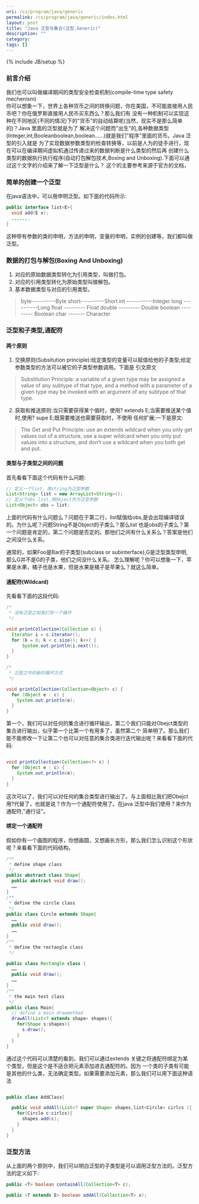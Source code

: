 ```yaml
---
uri: /cs/program/java/generic
permalink: /cs/program/java/generic/index.html
layout: post
title: "Java 泛型与集合(泛型,Generic)"
description: ""
category:
tags: []
---
```

{% include JB/setup %}

### 前言介绍

我们也可以叫做编译期间的类型安全检查机制(compile-time type safety mechenism)</br>
你可以想象一下，世界上各种货币之间的转换问题，你在美国，不可能直接用人民币吧？你在俄罗斯直接用人民币买东西么？那么我们有
没有一种机制可以实现这种在不同地区(不同的情况)下的"货币"的自动结算呢(当然，现实不是那么简单的)？Java 里面的泛型就是为了
解决这个问题而"出生"的,各种数据类型(Integer,int,Booleanboolean,boolean……)就是我们"程序"里面的货币。Java 泛型的引入就是
为了实现数据参数类型的检查转换等，以前是人为的徒手进行，现在可以在编译期间虚拟机通过传递过来的数据判断是什么类型的然后再
创建什么类型的数据执行执行程序(自动打包解包技术,Boxing and Unboxing).下面可以通过这个文字的介绍来了解一下泛型是什么？
这个的主要参考来源于官方的文档，


### 简单的创建一个泛型

在java语法中，可以用<E>申明泛型。如下面的代码所示:

```java
public interface list<E>{
  void add(E x);
  .......
}
```

这种带有参数的类的申明，方法的申明，变量的申明，实例的创建等，我们都叫做泛型。

### 数据的打包与解包(Boxing And Unboxing)

1. 对应的原始数据类型转化为引用类型，叫做打包。
2. 对应的引用类型转化为原始类型叫做解包。
3. 基本数据类型与对应的引用类型。

>
> byte----------Byte
> short----------Short
> int -----------Integer
> long ----------Long
> float --------- Float
> double --------- Double
> boolean --------- Boolean
> char ------- Character
>


### 泛型和子类型,通配符

#### 两个原则

1. 交换原则(Subsitution principle):给定类型的变量可以赋值给他的子类型;给定参数类型的方法可以被它的子类型参数调用。下面是
引文原文

>
>Substitution Principle: a variable of a given type may be assigned a value of any subtype
of that type, and a method with a parameter of a given type may be invoked with an
argument of any subtype of that type.
>
>

2. 获取和推送原则:当只需要获得某个值时，使用? extends E;当需要推送某个值时,使用? supe E;既需要推送也需要获取时，不使用
任何扩展;一下是原文:

>
>The Get and Put Principle: use an extends wildcard when you only get values out of a
structure, use a super wildcard when you only put values into a structure, and don’t use
a wildcard when you both get and put.
>
>

#### 类型与子类型之间的问题

首先看看下面这个代码有什么问题:

```java
// 定义一个list，用string为泛型参数
List<String> list = new ArrayList<String>();
// 定义个obs list,用Object作为泛型参数
List<Object> obs = list;
```

上面的代码有什么问题么？问题在于第二行，list赋值给obs,是会出现编译错误的。为什么呢？问题String不是Object的子类么？那么list
也是obs的子类么？第一个问题是肯定的，第二个问题是否定的。那他们之间有什么关系么？答案是他们之间没什么关系。
</br>

通常的，如果Foo是Bar的子类型(subclass or subinterface),G是泛型类型申明,那么G<Foo>并不是G<Bar>的子类，他们之间没什么关系。
怎么理解呢？你可以想象一下，苹果是水果，橘子也是水果，但是水果是橘子是苹果么？就这么简单。

#### 通配符(Wildcard)

先看看下面的这段代码:

```java
/*
 * 没有泛型之前我们写一个循环
 */

void printCollection(Collection c) {
  Iterator i = c.iterator();
  for (k = 0; k < c.size(); k++) {
      System.out.println(i.next());
  }
}

/*
 * 泛型之中的新的循环方式
 */

void printCollection(Collection<Object> c) {
  for (Object e : c) {
    System.out.println(e);
  }
}

```

第一个，我们可以对任何的集合进行循环输出，第二个我们只能对Obejct类型的集合进行输出，似乎第一个比第一个有用多了，虽然第二个
简单明了。那么我们能不能修改一下让第二个也可以对任意的集合类进行迭代输出呢？来看看下面的代码:

```java

void printCollection(Collection<?> c) {
  for (Object e : c) {
    System.out.println(e);
  }
}
```
这次可以了，我们可以对任何的集合类型进行输出了。与上面相比我们把Obejct用?代替了，也就是说？作为一个通配符使用了。在java
泛型中我们使用？来作为通配符,"通行证"。

#### 绑定一个通配符

假如你有一个画图的程序，你想画圆，又想画长方形，那么我们怎么识别这个形状呢？来看看下面的代码结构。

```java
/**
 * define shape class
 */
public abstract class Shape{
  public abstract void draw();
  ……
}
/**
 * define the circle class
 */
public class Circle extends Shape{
  ……
  public void draw();
  ……
}
/**
 * define the rectangle class
 */

public class Rectangle class {
  ……
  public void draw();
  ……
}
/**
 * the main test class
 */
public class Main{
  // define a main drawmethod
  drawAll(List<? extends shape> shapes){
    for(Shape s:shapes){
      s.draw();
    }
  }
}

```

通过这个代码可以清楚的看到，我们可以通过extends 关键之将通配符绑定为某个类型，但是这个是不适合把元素添加进去通配符的。因为
一个类的子类有可能是其他的什么类，无法确定类型。如果需要添加元素，那么我们可以用下面这种语法

```java

public class AddClass{

  public void addAll(List<? super Shape> shapes,list<Circle> cirlcs ){
    for(Circle c:cirlcs){
      shapes.add(c);
    }
  }
}
```

### 泛型方法

从上面的两个原则中，我们可以明白泛型的子类型是可以调用泛型方法的。泛型方法的定义如下:

```java
public <T> boolean containAll(Collection<T> c);

public <T extends E> boolean addAll(Collection<T> x);

```


